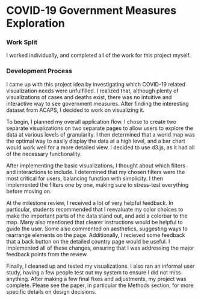 # COVID-19 Government Measures Exploration

### Work Split
I worked individually, and completed all of the work for this project myself.

### Development Process
I came up with this project idea by investigating which COVID-19 related visualization needs were unfulfilled. I realized that, although plenty of visualizations of cases and deaths exist, there was no intuitive and interactive way to see government measures. After finding the interesting dataset from ACAPS, I decided to work on visualizing it.

To begin, I planned my overall application flow. I chose to create two separate visualizations on two separate pages to allow users to explore the data at various levels of granularity. I then determined that a world map was the optimal way to easily display the data at a high level, and a bar chart would work well for a more detailed view. I decided to use d3.js, as it had all of the necessary functionality. 

After implementing the basic visualizations, I thought about which filters and interactions to include. I determined that my chosen filters were the most critical for users, balancing function with simplicity. I then implemented the filters one by one, making sure to stress-test everything before moving on.

At the milestone review, I received a lot of very helpful feedback. In particular, students recommended that I reevaluate my color choices to make the important parts of the data stand out, and add a colorbar to the map. Many also mentioned that clearer instructions would be helpful to guide the user. Some also commented on aesthetics, suggesting ways to rearrange elements on the page. Additionally, I recieved some feedback that a back button on the detailed country page would be useful. I implemented all of these changes, ensuring that I was addressing the major feedback points from the review.

Finally, I cleaned up and tested my visualizations. I also ran an informal user study, having a few people test out my system to ensure I did not miss anything. After making a few final fixes and adjustments, my project was complete. Please see the paper, in particular the Methods section, for more specific details on design decisions.
